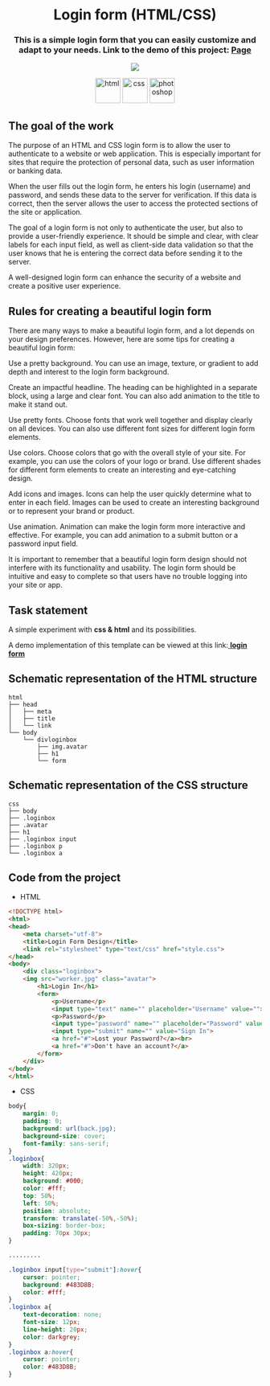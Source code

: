 <h1 align="center">Login form (HTML/CSS)</h1>

<h3 align="center">This is a simple login form that you can easily customize and adapt to your needs. Link to the demo of this project: <a href=" ">Page</a>
</h3>
<p align="center">
  <img src="https://badges.frapsoft.com/os/v1/open-source.svg?v=103" >
</p>
<p align="center">
  <img src="https://cdn.jsdelivr.net/gh/devicons/devicon/icons/html5/html5-original-wordmark.svg" title="html" width="50" height="50"/>
  <img src="https://cdn.jsdelivr.net/gh/devicons/devicon/icons/css3/css3-original-wordmark.svg" title="css" width="50" height="50"/>
  <img src="https://cdn.jsdelivr.net/gh/devicons/devicon/icons/photoshop/photoshop-line.svg" title="photoshop" width="50" height="50"/>
</p>

## The goal of the work
The purpose of an HTML and CSS login form is to allow the user to authenticate to a website or web application. This is especially important for sites that require the protection of personal data, such as user information or banking data.

When the user fills out the login form, he enters his login (username) and password, and sends these data to the server for verification. If this data is correct, then the server allows the user to access the protected sections of the site or application.

The goal of a login form is not only to authenticate the user, but also to provide a user-friendly experience. It should be simple and clear, with clear labels for each input field, as well as client-side data validation so that the user knows that he is entering the correct data before sending it to the server.

A well-designed login form can enhance the security of a website and create a positive user experience.

## Rules for creating a beautiful login form
There are many ways to make a beautiful login form, and a lot depends on your design preferences. However, here are some tips for creating a beautiful login form:

Use a pretty background. You can use an image, texture, or gradient to add depth and interest to the login form background.

Create an impactful headline. The heading can be highlighted in a separate block, using a large and clear font. You can also add animation to the title to make it stand out.

Use pretty fonts. Choose fonts that work well together and display clearly on all devices. You can also use different font sizes for different login form elements.

Use colors. Choose colors that go with the overall style of your site. For example, you can use the colors of your logo or brand. Use different shades for different form elements to create an interesting and eye-catching design.

Add icons and images. Icons can help the user quickly determine what to enter in each field. Images can be used to create an interesting background or to represent your brand or product.

Use animation. Animation can make the login form more interactive and effective. For example, you can add animation to a submit button or a password input field.

It is important to remember that a beautiful login form design should not interfere with its functionality and usability. The login form should be intuitive and easy to complete so that users have no trouble logging into your site or app.

## Task statement
<p>A simple experiment with <b>css & html</b> and its possibilities.</p>
<p>A demo implementation of this template can be viewed at this link:<a href="https://heorhiizemlianko.github.io/3D-Layer-Image-Hover-Effect/3dimaje.html"> <b>login form</b> </a></p>

## Schematic representation of the HTML structure
```
html
├── head
│   ├── meta
│   ├── title
│   └── link
└── body
    └── divloginbox
        ├── img.avatar
        ├── h1
        └── form
```

## Schematic representation of the CSS structure
```
css
├── body
├── .loginbox
├── .avatar
├── h1
├── .loginbox input
├── .loginbox p
└── .loginbox a
```

## Code from the project
- HTML
```html
<!DOCTYPE html>
<html>
<head>
	<meta charset="utf-8">
	<title>Login Form Design</title>
	<link rel="stylesheet" type="text/css" href="style.css">
</head>
<body>
	<div class="loginbox">
	<img src="worker.jpg" class="avatar">
		<h1>Login In</h1>
		<form>
			<p>Username</p>
			<input type="text" name="" placeholder="Username" value="">
			<p>Password</p>
			<input type="password" name="" placeholder="Password" value="">
			<input type="submit" name="" value="Sign In">
			<a href="#">Lost your Password?</a><br>
			<a href="#">Don't have an account?</a>
		</form>	
	</div>
</body>
</html>
```
- CSS
```css
body{
	margin: 0;
	padding: 0;
	background: url(back.jpg);
	background-size: cover;
	font-family: sans-serif;
}
.loginbox{
	width: 320px;
	height: 420px;
	background: #000;
	color: #fff;
	top: 50%;
	left: 50%;
	position: absolute;
	transform: translate(-50%,-50%);
	box-sizing: border-box;
	padding: 70px 30px;
}

.........

.loginbox input[type="submit"]:hover{
	cursor: pointer;
	background: #483D8B;
	color: #fff;
}
.loginbox a{
	text-decoration: none;
	font-size: 12px;
	line-height: 20px;
	color: darkgrey;
}
.loginbox a:hover{
	cursor: pointer;
	color: #483D8B;
}
```
